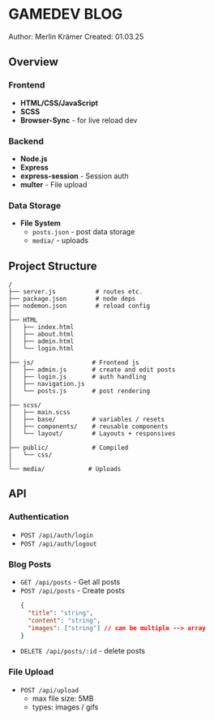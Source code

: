 # GAMEDEV BLOG

Author: Merlin Krämer
Created: 01.03.25


## Overview

### Frontend
- **HTML/CSS/JavaScript**
- **SCSS**
- **Browser-Sync** - for live reload dev

### Backend
- **Node.js**
- **Express** 
- **express-session** - Session auth
- **multer** - File upload

### Data Storage
- **File System**
  - `posts.json` - post data storage
  - `media/` - uploads

## Project Structure

```
/
├── server.js           # routes etc.
├── package.json        # node deps
├── nodemon.json        # reload config 
│
├── HTML
│   ├── index.html     
│   ├── about.html     
│   ├── admin.html     
│   └── login.html     
│
├── js/                # Frontend js
│   ├── admin.js       # create and edit posts
│   ├── login.js       # auth handling
│   ├── navigation.js  
│   └── posts.js       # post rendering
│
├── scss/              
│   ├── main.scss      
│   ├── base/          # variables / resets
│   ├── components/    # reusable components
│   └── layout/        # Layouts + responsives
│
├── public/            # Compiled 
│   └── css/          
│
└── media/            # Uploads
```


## API 

### Authentication
- `POST /api/auth/login`
- `POST /api/auth/logout` 

### Blog Posts
- `GET /api/posts` - Get all posts
- `POST /api/posts` - Create posts
  ```json
  {
    "title": "string",
    "content": "string",
    "images": ["string"] // can be multiple --> array
  }
  ```
- `DELETE /api/posts/:id` - delete posts

### File Upload
- `POST /api/upload` 
  - max file size: 5MB
  - types: images / gifs

